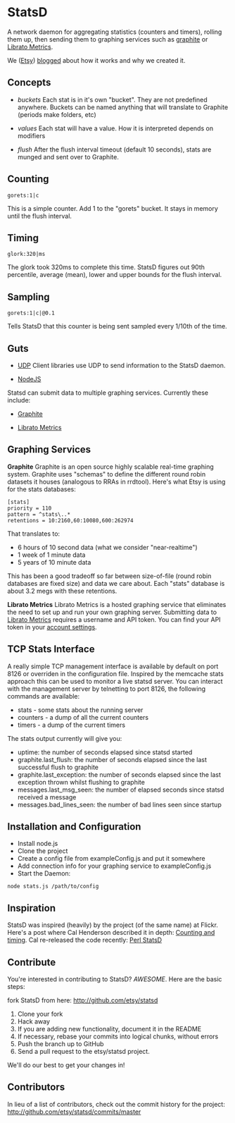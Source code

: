 StatsD
======

A network daemon for aggregating statistics (counters and timers), rolling them up, then sending them to graphing services such as [graphite][graphite] or [Librato Metrics][metrics].

We ([Etsy][etsy]) [blogged][blog post] about how it works and why we created it.


Concepts
--------

* *buckets*
  Each stat is in it's own "bucket". They are not predefined anywhere. Buckets can be named anything that will translate to Graphite (periods make folders, etc)

* *values*
  Each stat will have a value. How it is interpreted depends on modifiers

* *flush*
  After the flush interval timeout (default 10 seconds), stats are munged and sent over to Graphite.

Counting
--------

    gorets:1|c

This is a simple counter. Add 1 to the "gorets" bucket. It stays in memory until the flush interval.

Timing
------

    glork:320|ms

The glork took 320ms to complete this time. StatsD figures out 90th percentile, average (mean), lower and upper bounds for the flush interval.

Sampling
--------

    gorets:1|c|@0.1

Tells StatsD that this counter is being sent sampled every 1/10th of the time.


Guts
----

* [UDP][udp]
  Client libraries use UDP to send information to the StatsD daemon.

* [NodeJS][node]

Statsd can submit data to multiple graphing services. Currently these include:

* [Graphite][graphite]

* [Librato Metrics][metrics]

Graphing Services
-----------------

**Graphite**
Graphite is an open source highly scalable real-time graphing system. Graphite uses "schemas" to define the different round robin datasets it houses (analogous to RRAs in rrdtool). Here's what Etsy is using for the stats databases:

    [stats]
    priority = 110
    pattern = ^stats\..*
    retentions = 10:2160,60:10080,600:262974

That translates to:

* 6 hours of 10 second data (what we consider "near-realtime")
* 1 week of 1 minute data
* 5 years of 10 minute data

This has been a good tradeoff so far between size-of-file (round robin databases are fixed size) and data we care about. Each "stats" database is about 3.2 megs with these retentions.

**Librato Metrics**
Librato Metrics is a hosted graphing service that eliminates the need to set up and run your own graphing server. Submitting data to [Librato Metrics][metrics] requires a username and API token. You can find your API token in your [account settings](https://metrics.librato.com/account).

TCP Stats Interface
-------------------

A really simple TCP management interface is available by default on port 8126 or overriden in the configuration file. Inspired by the memcache stats approach this can be used to monitor a live statsd server.  You can interact with the management server by telnetting to port 8126, the following commands are available:

* stats - some stats about the running server
* counters - a dump of all the current counters
* timers - a dump of the current timers

The stats output currently will give you:

* uptime: the number of seconds elapsed since statsd started
* graphite.last_flush: the number of seconds elapsed since the last successful flush to graphite
* graphite.last_exception: the number of seconds elapsed since the last exception thrown whilst flushing to graphite
* messages.last_msg_seen: the number of elapsed seconds since statsd received a message
* messages.bad_lines_seen: the number of bad lines seen since startup

Installation and Configuration
------------------------------

 * Install node.js
 * Clone the project
 * Create a config file from exampleConfig.js and put it somewhere
 * Add connection info for your graphing service to exampleConfig.js
 * Start the Daemon:

```
node stats.js /path/to/config
```


Inspiration
-----------

StatsD was inspired (heavily) by the project (of the same name) at Flickr. Here's a post where Cal Henderson described it in depth:
[Counting and timing](http://code.flickr.com/blog/2008/10/27/counting-timing/). Cal re-released the code recently: [Perl StatsD](https://github.com/iamcal/Flickr-StatsD)


Contribute
---------------------

You're interested in contributing to StatsD? *AWESOME*. Here are the basic steps:

fork StatsD from here: http://github.com/etsy/statsd

1. Clone your fork
2. Hack away
3. If you are adding new functionality, document it in the README
4. If necessary, rebase your commits into logical chunks, without errors
5. Push the branch up to GitHub
6. Send a pull request to the etsy/statsd project.

We'll do our best to get your changes in!

[graphite]: http://graphite.wikidot.com
[metrics]: https://metrics.librato.com
[etsy]: http://www.etsy.com
[blog post]: http://codeascraft.etsy.com/2011/02/15/measure-anything-measure-everything/
[node]: http://nodejs.org
[udp]: http://enwp.org/udp


Contributors
-----------------

In lieu of a list of contributors, check out the commit history for the project:
http://github.com/etsy/statsd/commits/master
